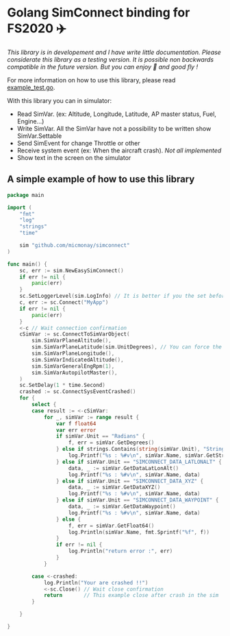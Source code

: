# Golang SimConnect binding for FS2020 :airplane:

_This library is in developement and I have write little documentation. Please considerate this library as a testing version. It is possible non backwards compatible in the future version. But you can enjoy :partying_face: and good fly !_

For more information on how to use this library, please read [example_test.go](https://github.com/micmonay/simconnect/blob/master/example_test.go).

With this library you can in simulator:
- Read SimVar. (ex: Altitude, Longitude, Latitude, AP master status, Fuel, Engine...)
- Write SimVar. All the SimVar have not a possibility to be written show SimVar.Settable
- Send SimEvent for change Throttle or other
- Receive system event (ex: When the aircraft crash). _Not all implemented_ 
- Show text in the screen on the simulator

## A simple example of how to use this library
```go
package main

import (
	"fmt"
	"log"
	"strings"
	"time"

	sim "github.com/micmonay/simconnect"
)

func main() {
	sc, err := sim.NewEasySimConnect()
	if err != nil {
		panic(err)
	}
	sc.SetLoggerLevel(sim.LogInfo) // It is better if you the set before connect
	c, err := sc.Connect("MyApp")
	if err != nil {
		panic(err)
	}
	<-c // Wait connection confirmation
	cSimVar := sc.ConnectToSimVarObject(
		sim.SimVarPlaneAltitude(),
		sim.SimVarPlaneLatitude(sim.UnitDegrees), // You can force the units
		sim.SimVarPlaneLongitude(),
		sim.SimVarIndicatedAltitude(),
		sim.SimVarGeneralEngRpm(1),
		sim.SimVarAutopilotMaster(),
	)
	sc.SetDelay(1 * time.Second)
	crashed := sc.ConnectSysEventCrashed()
	for {
		select {
		case result := <-cSimVar:
			for _, simVar := range result {
				var f float64
				var err error
				if simVar.Unit == "Radians" {
					f, err = simVar.GetDegrees()
				} else if strings.Contains(string(simVar.Unit), "String") {
					log.Printf("%s : %#v\n", simVar.Name, simVar.GetString())
				} else if simVar.Unit == "SIMCONNECT_DATA_LATLONALT" {
					data, _ := simVar.GetDataLatLonAlt()
					log.Printf("%s : %#v\n", simVar.Name, data)
				} else if simVar.Unit == "SIMCONNECT_DATA_XYZ" {
					data, _ := simVar.GetDataXYZ()
					log.Printf("%s : %#v\n", simVar.Name, data)
				} else if simVar.Unit == "SIMCONNECT_DATA_WAYPOINT" {
					data, _ := simVar.GetDataWaypoint()
					log.Printf("%s : %#v\n", simVar.Name, data)
				} else {
					f, err = simVar.GetFloat64()
					log.Println(simVar.Name, fmt.Sprintf("%f", f))
				}
				if err != nil {
					log.Println("return error :", err)
				}
			}

		case <-crashed:
			log.Println("Your are crashed !!")
			<-sc.Close() // Wait close confirmation
			return       // This example close after crash in the sim
		}

	}

}

```
